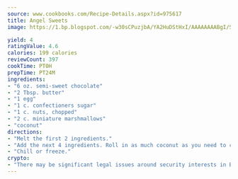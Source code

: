 ```yaml
---
source: www.cookbooks.com/Recipe-Details.aspx?id=975617
title: Angel Sweets
image: https://1.bp.blogspot.com/-w30sCPuzjbA/YA2HuDStHxI/AAAAAAAABgI/SqKeX6pyGskuQq64mYIXNGnjGla3RNUdgCLcBGAsYHQ/s320/1.png

yield: 4
ratingValue: 4.6
calories: 199 calories
reviewCount: 397
cookTime: PT0H
prepTime: PT24M
ingredients:
- "6 oz. semi-sweet chocolate"
- "2 Tbsp. butter"
- "1 egg"
- "1 c. confectioners sugar"
- "1 c. nuts, chopped"
- "2 c. miniature marshmallows"
- "coconut"
directions:
- "Melt the first 2 ingredients."
- "Add the next 4 ingredients. Roll in as much coconut as you need to cover."
- "Chill or freeze."
crypto:
- "There may be significant legal issues around security interests in Bitcoin."
---
```

